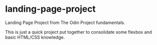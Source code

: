 # landing-page-project
Landing Page Project from The Odin Project fundamentals.

This is just a quick project put together to consolidate some flexbox and basic HTML/CSS knowledge.